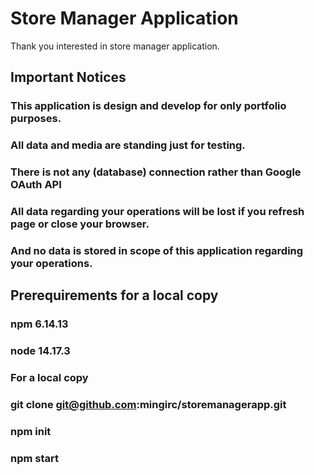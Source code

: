 # Store Manager Application
Thank you interested in store manager application.

## Important Notices

### This application is design and develop for only portfolio purposes.        
### All data and media are standing just for testing.           
### There is not any (database) connection rather than Google OAuth API
### All data regarding your operations will be lost if you refresh page or close your browser. 
### And no data is stored in scope of this application regarding your operations.


## Prerequirements for a local copy
### npm 6.14.13
### node 14.17.3


### For a local copy

### git clone git@github.com:mingirc/storemanagerapp.git

### npm init

### npm start
